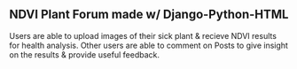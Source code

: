 ## NDVI Plant Forum made w/ Django-Python-HTML
Users are able to upload images of their sick plant & recieve NDVI results for health analysis.
Other users are able to comment on Posts to give insight on the results & provide useful feedback.
